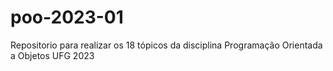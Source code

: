 # poo-2023-01
Repositorio para realizar os 18 tópicos da disciplina Programação Orientada a Objetos UFG 2023
